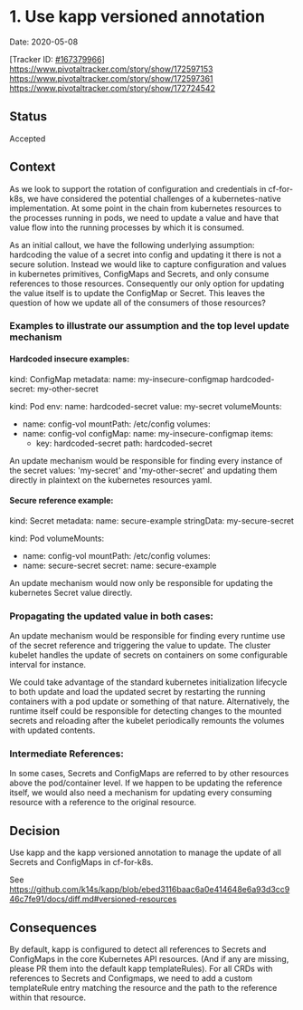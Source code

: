 # 1. Use kapp versioned annotation

Date: 2020-05-08

[Tracker ID: [#167379966](https://www.pivotaltracker.com/story/show/167379966)]
https://www.pivotaltracker.com/story/show/172597153
https://www.pivotaltracker.com/story/show/172597361
https://www.pivotaltracker.com/story/show/172724542

## Status

Accepted

## Context

As we look to support the rotation of configuration and credentials in cf-for-k8s,
we have considered the potential challenges of a kubernetes-native implementation. At
some point in the chain from kubernetes resources to the processes running in pods, we need
to update a value and have that value flow into the running processes by which it
is consumed.

As an initial callout, we have the following underlying assumption:
hardcoding the value of a secret into config and updating it there is not a secure solution.
Instead we would like to capture configuration and values in kubernetes
primitives, ConfigMaps and Secrets, and only consume references to those resources.
Consequently our only option for updating the value itself is to update the ConfigMap or Secret.
This leaves the question of how we update all of the consumers of those resources?

### Examples to illustrate our assumption and the top level update mechanism

#### Hardcoded insecure examples:
kind: ConfigMap
  metadata:
    name: my-insecure-configmap
  hardcoded-secret: my-other-secret

kind: Pod
  env:
    name: hardcoded-secret
    value: my-secret
  volumeMounts:
  - name: config-vol
    mountPath: /etc/config
  volumes:
  - name: config-vol
    configMap:
      name: my-insecure-configmap
      items:
      - key: hardcoded-secret
        path: hardcoded-secret

An update mechanism would be responsible for finding every instance of the
secret values: 'my-secret' and 'my-other-secret' and updating them directly in
plaintext on the kubernetes resources yaml.

#### Secure reference example:
kind: Secret
  metadata:
    name: secure-example
    stringData: my-secure-secret

kind: Pod
  volumeMounts:
  - name: config-vol
    mountPath: /etc/config
  volumes:
  - name: secure-secret
    secret:
      name: secure-example

An update mechanism would now only be responsible for updating the kubernetes
Secret value directly.

### Propagating the updated value in both cases:
An update mechanism would be responsible for finding every runtime use of the
secret reference and triggering the value to update. The cluster kubelet handles
the update of secrets on containers on some configurable interval for instance.

We could take advantage of the standard kubernetes initialization
lifecycle to both update and load the updated secret by restarting the running containers with a
pod update or something of that nature. Alternatively, the runtime itself could
be responsible for detecting changes to the mounted secrets and reloading after
the kubelet periodically remounts the volumes with updated contents.

### Intermediate References:
In some cases, Secrets and ConfigMaps are referred to by other resources above
the pod/container level. If we happen to be updating the reference
itself, we would also need a mechanism for updating every consuming resource with a
reference to the original resource.

## Decision

Use kapp and the kapp versioned annotation to manage the update of all Secrets and
ConfigMaps in cf-for-k8s.

See https://github.com/k14s/kapp/blob/ebed3116baac6a0e414648e6a93d3cc946c7fe91/docs/diff.md#versioned-resources

## Consequences

By default, kapp is configured to detect all references to Secrets and
ConfigMaps in the core Kubernetes API resources. (And if any are missing, please
PR them into the default kapp templateRules). For all CRDs with references to
Secrets and Configmaps, we need to add a custom templateRule entry matching
the resource and the path to the reference within that resource.
